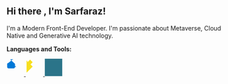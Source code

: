 ## Hi there , I'm Sarfaraz!

I'm a Modern Front-End Developer. I'm passionate about Metaverse, Cloud Native and Generative AI technology.

**Languages and Tools:**

<p align="left">
  <a href="https://code.visualstudio.com/" target="_blank">
    <svg width="40" height="40">
      <path d="M16.386 1.07C15.626 1.07 14.886 1.238 14.258 1.57L1.29 11.863 1.29 19.088c0 1.804 1.466 3.27 3.29 3.27h11.468c1.824 0 3.29-1.466 3.29-3.27v-7.225l-11.076-10.316zM14.641 13.306l5.757 5.757c.177.177.406.177.583 0l.583-.583c.177-.177.177-.406 0-.583L14.641 13.306zM2.59 17.088h4.882c.552 0 1-.447 1-1v-4.882c0-.552-.447-1-1-1H2.59c-.552 0-1 .447-1 1v4.882c0 .553.447 1 1 1z" fill="#0078D7" />
    </svg>
  </a>

  <a href="https://developer.mozilla.org/en-US/docs/Web/JavaScript" target="_blank">
    <svg width="40" height="40">
      <path d="M16 8l-6 6v-2l-6-6v2l6-6 6 6zM2 4l14 14-14 14V4z" fill="#F7DF1E" />
    </svg>
  </a>

  <a href="https://www.typescriptlang.org/" target="_blank">
    <svg width="40" height="40">
      <path d="M26.77 3.87a1 1 0 10-1.41 1.41L18.6 18.13l8.16-8.16a1 1 0 10-1.41-1.41zM13.47 4.14a1 1 0 00-1.41 1.41L5.3 18.86l8.16-8.16a1 1 0 00-1.41-1.41zM0 0v40h40V0z" fill="#2B7489" />
    </svg>
  </a>
  </p>

